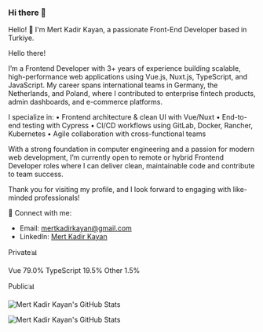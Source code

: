### Hi there 👋

Hello! 👋 I'm Mert Kadir Kayan, a passionate Front-End Developer based in Turkiye.

Hello there!

I’m a Frontend Developer with 3+ years of experience building scalable, high-performance web applications using Vue.js, Nuxt.js, TypeScript, and JavaScript. My career spans international teams in Germany, the Netherlands, and Poland, where I contributed to enterprise fintech products, admin dashboards, and e-commerce platforms.

I specialize in:
 • Frontend architecture & clean UI with Vue/Nuxt
 • End-to-end testing with Cypress
 • CI/CD workflows using GitLab, Docker, Rancher, Kubernetes
 • Agile collaboration with cross-functional teams

With a strong foundation in computer engineering and a passion for modern web development, I’m currently open to remote or hybrid Frontend Developer roles where I can deliver clean, maintainable code and contribute to team success.

Thank you for visiting my profile, and I look forward to engaging with like-minded professionals!

🔗 Connect with me:
- Email: [mertkadirkayan@gmail.com](mailto:mertkadirkayan@gmail.com)
- LinkedIn: [Mert Kadir Kayan](https://www.linkedin.com/in/mert-kadir-kayan-03aba3163/)

  
Private📊 


  Vue 79.0%  TypeScript  19.5%  Other 1.5%

Public📊 



![Mert Kadir Kayan's GitHub Stats](https://github-readme-stats.vercel.app/api/top-langs/?username=mert2kk&layout=compact&count_private=true)


![Mert Kadir Kayan's GitHub Stats](https://github-readme-stats.vercel.app/api?username=mert2kk&hide=stars,issues,contribs&show_icons=true&theme=radical&include_all_commits=true&count_private=true)



